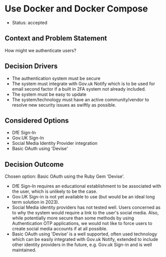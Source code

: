 # Use Docker and Docker Compose

* Status: accepted

## Context and Problem Statement

How might we authenticate users?

## Decision Drivers <!-- optional -->

* The authentication system must be secure
* The system must integrate with Gov.uk Notify which is to be used for email second factor if a built in 2FA system not already included.
* The system must be easy to update
* The system/technology must have an active community/vendor to resolve new security issues as swiftly as possible.

## Considered Options

* DfE Sign-In
* Gov.UK Sign-In
* Social Media Identity Provider integration
* Basic OAuth using 'Devise'

## Decision Outcome

Chosen option: Basic OAuth using the Ruby Gem 'Devise'. 
* DfE Sign-In requires an educational establishment to be associated with the user, which is unlikely to be the case. 
* Gov.UK Sign-in is not yet available to use (but would be an ideal long term solution in 2023). 
* Social Media identity providers has not tested well. Users concerned as to why the system would require a link to the user's social media. Also, while potentially more secure than some methods by using Authentication OTP applications, we would not like to force users to create social media accounts if at all possible. 
* Basic OAuth using 'Devise' is a well supported, often used technology which can be easily integrated with Gov.uk Notify, extended to include other identity providers in the future, e.g. Gov.uk Sign-in and is well maintained. 
